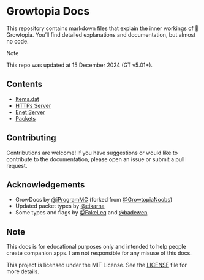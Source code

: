 # Growtopia Docs

This repository contains markdown files that explain the inner workings of 🌲Growtopia. You’ll find detailed explanations and documentation, but almost no code.

> [!NOTE]
> This repo was updated at 15 December 2024 (GT v5.01+).

## Contents
- [Items.dat](items_dat/README.md)
- [HTTPs Server](http_server/README.md)
- [Enet Server](enet_server/README.md)
- [Packets](packets/README.md)


## Contributing

Contributions are welcome! If you have suggestions or would like to contribute to the documentation, please open an issue or submit a pull request.

## Acknowledgements

- GrowDocs by [@iProgramMC](https://github.com/iProgramMC/GrowDocs) (forked from [@GrowtopiaNoobs](https://github.com/GrowtopiaNoobs/GrowDocs))
- Updated packet types by [@eikarna](https://github.com/eikarna/GrowDocs)
- Some types and flags by [@FakeLeq](https://github.com/FakeLeq/growtopia-utility/blob/main/items_dat/item_flags.h) and [@badewen](https://github.com/badewen/Growtopia-Things/blob/main/parsers/ItemInfo.h)

## Note
This docs is for educational purposes only and intended to help people create companion apps. I am not responsible for any misuse of this docs.

This project is licensed under the MIT License. See the [LICENSE](LICENSE) file for more details.